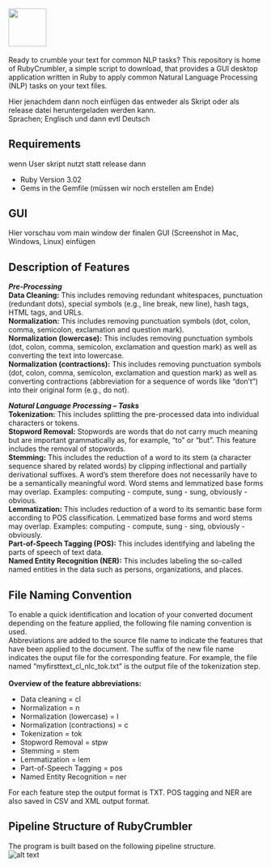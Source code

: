 
## <img src="https://github.com/joh-ga/RubyCrumbler/blob/13828a0252549dff68a03cd30bcacc94fa5a6496/Pipeline/icons/rubycrumbler-logo.png" height=75 />

Ready to crumble your text for common NLP tasks? This repository is home of RubyCrumbler, a simple script to download, that provides a GUI desktop application written in Ruby to apply common Natural Language Processing (NLP) tasks on your text files.

Hier jenachdem dann noch einfügen das entweder als Skript oder als release datei heruntergeladen werden kann.<br>
Sprachen; Englisch und dann evtl Deutsch<br>

## Requirements
wenn User skript nutzt statt release dann<br>
* Ruby Version 3.02
* Gems in the Gemfile (müssen wir noch erstellen am Ende)

## GUI
Hier vorschau vom main window der finalen GUI (Screenshot in Mac, Windows, Linux) einfügen

## Description of Features
***Pre-Processing***<br>
**Data Cleaning:** This includes removing redundant whitespaces, punctuation (redundant dots), special symbols (e.g., line break, new line), hash tags, HTML tags, and URLs.<br>
**Normalization:** This includes removing punctuation symbols (dot, colon, comma, semicolon, exclamation and question mark).<br>
**Normalization (lowercase):** This includes removing punctuation symbols (dot, colon, comma, semicolon, exclamation and question mark) as well as converting the text into lowercase.<br>
**Normalization (contractions):** This includes removing punctuation symbols (dot, colon, comma, semicolon, exclamation and question mark) as well as converting contractions (abbreviation for a sequence of words like “don’t”) into their original form (e.g., do not).<br>

***Natural Language Processing – Tasks***<br>
**Tokenization:** This includes splitting the pre-processed data into individual characters or tokens.<br>
**Stopword Removal:** Stopwords are words that do not carry much meaning but are important grammatically as, for example, “to” or “but”. This feature includes the removal of stopwords.<br>
**Stemming:** This includes the reduction of a word to its stem (a character sequence shared by related words) by clipping inflectional and partially derivational suffixes. A word’s stem therefore does not necessarily have to be a semantically meaningful word. Word stems and lemmatized base forms may overlap. Examples: computing - compute, sung - sung, obviously - obvious.<br>
**Lemmatization:** This includes reduction of a word to its semantic base form according to POS classification. Lemmatized base forms and word stems may overlap. Examples: computing - compute, sung - sing, obviously - obviously.<br>
**Part-of-Speech Tagging (POS):** This includes identifying and labeling the parts of speech of text data.<br>
**Named Entity Recognition (NER):** This includes labeling the so-called named entities in the data such as persons, organizations, and places.<br>

## File Naming Convention
To enable a quick identification and location of your converted document depending on the feature applied, the following file naming convention is used.<br>
Abbreviations are added to the source file name to indicate the features that have been applied to the document. The suffix of the new file name indicates the ouput file for the corresponding feature. For example, the file named “myfirsttext_cl_nlc_tok.txt” is the output file of the tokenization step.<br><br>
**Overview of the feature abbreviations:**
* Data cleaning = cl
* Normalization = n
* Normalization (lowercase) = l
* Normalization (contractions) = c
* Tokenization = tok
* Stopword Removal = stpw
* Stemming = stem
* Lemmatization = lem
* Part-of-Speech Tagging = pos
* Named Entity Recognition = ner

For each feature step the output format is TXT. POS tagging and NER are also saved in CSV and XML output format.

## Pipeline Structure of RubyCrumbler
The program is built based on the following pipeline structure.<br>
![alt text](https://github.com/joh-ga/RubyCrumbler/blob/ca6c0fb394cb192a6b1c4a035a6f308d1610b2d4/Pipeline/icons/rubycrumbler-pipeline.png)<br>

